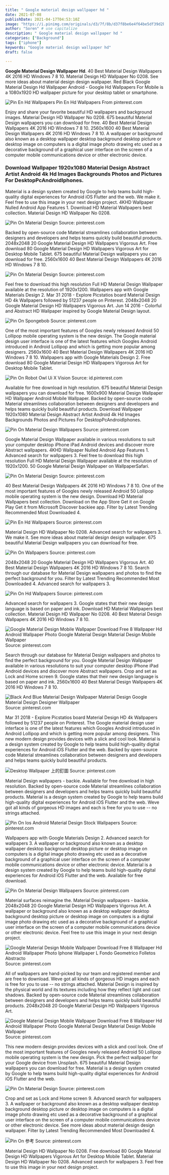 ```yaml
---
title: " Google material design wallpaper hd "
date: 2021-07-08
publishDate: 2021-04-17T04:53:10Z
image: "https://i.pinimg.com/originals/d3/7f/8b/d37f8be6e4f64be5df39d2b82b8b2e9d.png"
author: "Soren" # use capitalize
description: " Google material design wallpaper hd "
categories: ["Background"]
tags: ["iphone"]
keywords: "Google material design wallpaper hd"
draft: false

---
```



**Google Material Design Wallpaper Hd**. 40 Best Material Design Wallpapers 4K 2016 HD Windows 7 8 10. Material Design HD Wallpaper No 0208. See more ideas about material design design wallpaper. Red Black Google Material Design Hd Wallpaper Android - Google Hd Wallpapers For Mobile is a 1080x1920 HD wallpaper picture for your desktop tablet or smartphone.

![Pin En Hd Wallpapers](https://i.pinimg.com/originals/c2/bd/3a/c2bd3ae483f9617e6f71bc2a74b60b5a.jpg "Pin En Hd Wallpapers")
Pin En Hd Wallpapers From pinterest.com


Enjoy and share your favorite beautiful HD wallpapers and background images. Material Design HD Wallpaper No 0208. 675 beautiful Material Design wallpapers you can download for free. 40 Best Material Design Wallpapers 4K 2016 HD Windows 7 8 10. 2560x1600 40 Best Material Design Wallpapers 4K 2016 HD Windows 7 8 10. A wallpaper or background also known as a desktop wallpaper desktop background desktop picture or desktop image on computers is a digital image photo drawing etc used as a decorative background of a graphical user interface on the screen of a computer mobile communications device or other electronic device.

### Download Wallpaper 1920x1080 Material Design Abstract Artist Android 4k Hd Images Backgrounds Photos and Pictures For DesktopPcAndroidIphones.

Material is a design system created by Google to help teams build high-quality digital experiences for Android iOS Flutter and the web. We make it. Feel free to use this image in your next design project. 4KHD Wallpaper Nulled Android App Features 1. Download HD Material Wallpapers best collection. Material Design HD Wallpaper No 0208.


![Pin On Material Design](https://i.pinimg.com/originals/d7/94/f2/d794f2aaed27b915ff691d74a09d4572.jpg "Pin On Material Design")
Source: pinterest.com

Backed by open-source code Material streamlines collaboration between designers and developers and helps teams quickly build beautiful products. 2048x2048 20 Google Material Design HD Wallpapers Vigorous Art. Free download 80 Google Material Design HD Wallpapers Vigorous Art for Desktop Mobile Tablet. 675 beautiful Material Design wallpapers you can download for free. 2560x1600 40 Best Material Design Wallpapers 4K 2016 HD Windows 7 8 10.

![Pin On Material Design](https://i.pinimg.com/originals/7d/01/73/7d01733f266952973b88e6fb21cc7e84.jpg "Pin On Material Design")
Source: pinterest.com

Feel free to download this high resolution Full HD Material Design Wallpaper available at the resolution of 1920x1200. Wallpapers app with Google Materials Design 2. Mar 31 2018 - Explore Picstatios board Material Design HD 4k Wallpapers followed by 51237 people on Pinterest. 2048x2048 20 Google Material Design HD Wallpapers Vigorous Art. Jun 14 2016 - Colorful and Abstract HD Wallpaper inspired by Google Material Design layout.

![Pin On Spongebob](https://i.pinimg.com/originals/24/fb/4a/24fb4af27d61351de6dcab78556fcb9e.png "Pin On Spongebob")
Source: pinterest.com

One of the most important features of Googles newly released Android 50 Lollipop mobile operating system is the new design. The Google material design user interface is one of the latest features which Googles Android introduced in Android Lollipop and which is getting more popular among designers. 2560x1600 40 Best Material Design Wallpapers 4K 2016 HD Windows 7 8 10. Wallpapers app with Google Materials Design 2. Free download 80 Google Material Design HD Wallpapers Vigorous Art for Desktop Mobile Tablet.

![Pin On Robot Owl Ui X Vision](https://i.pinimg.com/originals/cc/7f/3a/cc7f3ac1dfb751135e33f32879a050b9.jpg "Pin On Robot Owl Ui X Vision")
Source: id.pinterest.com

Available for free download in high resolution. 675 beautiful Material Design wallpapers you can download for free. 1600x900 Material Design Wallpaper HD Wallpaper Android Mobile Wallpaper. Backed by open-source code Material streamlines collaboration between designers and developers and helps teams quickly build beautiful products. Download Wallpaper 1920x1080 Material Design Abstract Artist Android 4k Hd Images Backgrounds Photos and Pictures For DesktopPcAndroidIphones.

![Pin On Material Design Wallpapers](https://i.pinimg.com/originals/26/0a/03/260a03db05711a759bc7819824bda28d.png "Pin On Material Design Wallpapers")
Source: pinterest.com

Google Material Design Wallpaper available in various resolutions to suit your computer desktop iPhone iPad Android devices and discover more Abstract wallpapers. 4KHD Wallpaper Nulled Android App Features 1. Advanced search for wallpapers 3. Feel free to download this high resolution Full HD Material Design Wallpaper available at the resolution of 1920x1200. 50 Google Material Design Wallpaper on WallpaperSafari.

![Pin On Material Design](https://i.pinimg.com/originals/3b/90/5d/3b905d7d29016bcab0260db9250c591f.png "Pin On Material Design")
Source: pinterest.com

40 Best Material Design Wallpapers 4K 2016 HD Windows 7 8 10. One of the most important features of Googles newly released Android 50 Lollipop mobile operating system is the new design. Download HD Material Wallpapers best collection. Download on the App Store Get it on Google Play Get it from Microsoft Discover backiee app. Filter by Latest Trending Recommended Most Downloaded 4.

![Pin En Hd Wallpapers](https://i.pinimg.com/originals/c2/bd/3a/c2bd3ae483f9617e6f71bc2a74b60b5a.jpg "Pin En Hd Wallpapers")
Source: pinterest.com

Material Design HD Wallpaper No 0208. Advanced search for wallpapers 3. We make it. See more ideas about material design design wallpaper. 675 beautiful Material Design wallpapers you can download for free.

![Pin On Wallpapers](https://i.pinimg.com/originals/30/76/d7/3076d755b60e6298e3f61b831bb77caf.png "Pin On Wallpapers")
Source: pinterest.com

2048x2048 20 Google Material Design HD Wallpapers Vigorous Art. 40 Best Material Design Wallpapers 4K 2016 HD Windows 7 8 10. Search through our database for Material Design wallpapers and photos to find the perfect background for you. Filter by Latest Trending Recommended Most Downloaded 4. Advanced search for wallpapers 3.

![Pin On Hd Wallpapers](https://i.pinimg.com/originals/5a/1a/91/5a1a9129b2b25ea8fe73984eb1ef560a.jpg "Pin On Hd Wallpapers")
Source: pinterest.com

Advanced search for wallpapers 3. Google states that their new design language is based on paper and ink. Download HD Material Wallpapers best collection. Material Design HD Wallpaper No 0208. 40 Best Material Design Wallpapers 4K 2016 HD Windows 7 8 10.

![Google Material Design Mobile Wallpaper Download Free 8 Wallpaper Hd Android Wallpaper Photo Google Material Design Material Design Mobile Wallpaper](https://i.pinimg.com/originals/e2/60/95/e26095c0fdafa2b77c711fe7c392a892.png "Google Material Design Mobile Wallpaper Download Free 8 Wallpaper Hd Android Wallpaper Photo Google Material Design Material Design Mobile Wallpaper")
Source: pinterest.com

Search through our database for Material Design wallpapers and photos to find the perfect background for you. Google Material Design Wallpaper available in various resolutions to suit your computer desktop iPhone iPad Android devices and discover more Abstract wallpapers. Crop and set as Lock and Home screen 9. Google states that their new design language is based on paper and ink. 2560x1600 40 Best Material Design Wallpapers 4K 2016 HD Windows 7 8 10.

![Black And Blue Material Design Wallpaper Material Design Google Material Design Designer Wallpaper](https://i.pinimg.com/originals/65/d7/5f/65d75f53b8e71bb0c942e50a48445498.png "Black And Blue Material Design Wallpaper Material Design Google Material Design Designer Wallpaper")
Source: pinterest.com

Mar 31 2018 - Explore Picstatios board Material Design HD 4k Wallpapers followed by 51237 people on Pinterest. The Google material design user interface is one of the latest features which Googles Android introduced in Android Lollipop and which is getting more popular among designers. This new modern design provides devices with a slick and cool look. Material is a design system created by Google to help teams build high-quality digital experiences for Android iOS Flutter and the web. Backed by open-source code Material streamlines collaboration between designers and developers and helps teams quickly build beautiful products.

![Desktop Wallpaper 上的釘圖](https://i.pinimg.com/originals/4f/bb/07/4fbb0774cdb2df824e20830fa390f126.jpg "Desktop Wallpaper 上的釘圖")
Source: pinterest.com

Material Design wallpapers - backie. Available for free download in high resolution. Backed by open-source code Material streamlines collaboration between designers and developers and helps teams quickly build beautiful products. Material is a design system created by Google to help teams build high-quality digital experiences for Android iOS Flutter and the web. Weve got all kinds of gorgeous HD images and each is free for you to use -- no strings attached.

![Pin On Ios Android Material Design Stock Wallpapers](https://i.pinimg.com/originals/dd/e0/4c/dde04c58ba5a65f5c9e77da664753f7f.jpg "Pin On Ios Android Material Design Stock Wallpapers")
Source: pinterest.com

Wallpapers app with Google Materials Design 2. Advanced search for wallpapers 3. A wallpaper or background also known as a desktop wallpaper desktop background desktop picture or desktop image on computers is a digital image photo drawing etc used as a decorative background of a graphical user interface on the screen of a computer mobile communications device or other electronic device. Material is a design system created by Google to help teams build high-quality digital experiences for Android iOS Flutter and the web. Available for free download.

![Pin On Material Design Wallpapers](https://i.pinimg.com/originals/8b/a7/7a/8ba77a6df1b9ff1d463b27017be4e0dd.png "Pin On Material Design Wallpapers")
Source: pinterest.com

Material surfaces reimagine the. Material Design wallpapers - backie. 2048x2048 20 Google Material Design HD Wallpapers Vigorous Art. A wallpaper or background also known as a desktop wallpaper desktop background desktop picture or desktop image on computers is a digital image photo drawing etc used as a decorative background of a graphical user interface on the screen of a computer mobile communications device or other electronic device. Feel free to use this image in your next design project.

![Google Material Design Mobile Wallpaper Download Free 8 Wallpaper Hd Android Wallpaper Photo Iphone Wallpaper L Fondo Geometrico Folletos Abstracto](https://i.pinimg.com/originals/0f/2d/2d/0f2d2d17de96eac4927051a1e17298d3.png "Google Material Design Mobile Wallpaper Download Free 8 Wallpaper Hd Android Wallpaper Photo Iphone Wallpaper L Fondo Geometrico Folletos Abstracto")
Source: pinterest.com

All of wallpapers are hand-picked by our team and registered member and are free to download. Weve got all kinds of gorgeous HD images and each is free for you to use -- no strings attached. Material Design is inspired by the physical world and its textures including how they reflect light and cast shadows. Backed by open-source code Material streamlines collaboration between designers and developers and helps teams quickly build beautiful products. 2048x2048 20 Google Material Design HD Wallpapers Vigorous Art.

![Google Material Design Mobile Wallpaper Download Free 8 Wallpaper Hd Android Wallpaper Photo Google Material Design Material Design Mobile Wallpaper](https://i.pinimg.com/originals/51/6b/fe/516bfe5eab99b86c045d663a4273a460.png "Google Material Design Mobile Wallpaper Download Free 8 Wallpaper Hd Android Wallpaper Photo Google Material Design Material Design Mobile Wallpaper")
Source: pinterest.com

This new modern design provides devices with a slick and cool look. One of the most important features of Googles newly released Android 50 Lollipop mobile operating system is the new design. Pick the perfect wallpaper for your Google device from Unsplash. 675 beautiful Material Design wallpapers you can download for free. Material is a design system created by Google to help teams build high-quality digital experiences for Android iOS Flutter and the web.

![Pin On Material Design](https://i.pinimg.com/originals/33/3b/ac/333bacc9530fd14cf3914087dd0c3690.jpg "Pin On Material Design")
Source: pinterest.com

Crop and set as Lock and Home screen 9. Advanced search for wallpapers 3. A wallpaper or background also known as a desktop wallpaper desktop background desktop picture or desktop image on computers is a digital image photo drawing etc used as a decorative background of a graphical user interface on the screen of a computer mobile communications device or other electronic device. See more ideas about material design design wallpaper. Filter by Latest Trending Recommended Most Downloaded 4.

![Pin On 参考](https://i.pinimg.com/originals/d3/7f/8b/d37f8be6e4f64be5df39d2b82b8b2e9d.png "Pin On 参考")
Source: pinterest.com

Material Design HD Wallpaper No 0208. Free download 80 Google Material Design HD Wallpapers Vigorous Art for Desktop Mobile Tablet. Material Design HD Wallpaper No 0208. Advanced search for wallpapers 3. Feel free to use this image in your next design project.

